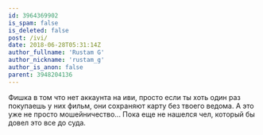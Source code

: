 ```yaml
---
id: 3964369902
is_spam: false
is_deleted: false
post: /ivi/
date: 2018-06-28T05:31:14Z
author_fullname: 'Rustam G'
author_nickname: 'rustam_g'
author_is_anon: false
parent: 3948204136
---
```


<p>Фишка в том что нет аккаунта на иви, просто если ты хоть один раз покупаешь у них фильм, они сохраняют карту без твоего ведома. А это уже не просто мошейничество... Пока еще не нашелся чел, который бы довел это все до суда.</p>
